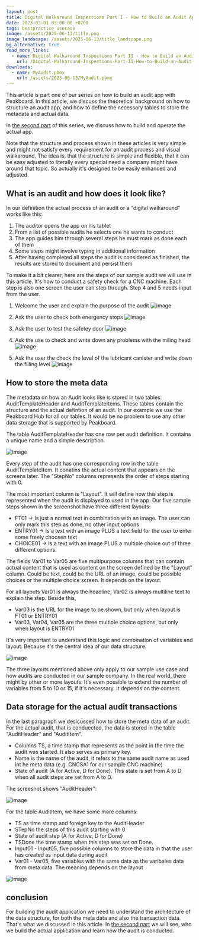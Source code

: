 ```yaml
---
layout: post
title: Digital Walkaround Inspections Part I - How to Build an Audit App
date: 2023-03-01 03:00:00 +0200
tags: bestpractice usecase
image: /assets/2025-06-13/title.png
image_landscape: /assets/2025-06-13/title_landscape.png
bg_alternative: true
read_more_links:
  - name: Digital Walkaround Inspections Part II - How to Build an Audit App
    url: /Digital-Walkaround-Inspections-Part-II-How-to-Build-an-Audit-App.html
downloads:
  - name: MyAudit.pbmx
    url: /assets/2025-06-13/MyAudit.pbmx
---
```

This article is part one of our series on how to build an audit app with Peakboard. In this article, we discuss the theoretical background on how to structure an audit app, and how to define the necessary tables to store the metadata and actual data.

In [the second part](/Digital-Walkaround-Inspections-Part-II-How-to-Build-an-Audit-App.html) of this series, we discuss how to build and operate the actual app. 

Note that the structure and process shown in these articles is very simple and might not satisfy every requirement for an audit process and visual walkaround. The idea is, that the structure is simple and flexible, that it can be easy adjusted to literally every special need a company might have around that topic. So actually it's designed to be easily enhanced and adjusted.

## What is an audit and how does it look like?

In our definition the actual process of an audit or a "digital walkaround" works like this:

1. The auditor opens the app on his tablet
2. From a list of possible audits he selects one he wants to conduct
3. The app guides him through several steps he must mark as done each of them
4. Some steps might involve typing in additional information
5. After having completed all steps the audit is considered as finished, the results are stored to document and persist them

To make it a bit clearer, here are the steps of our sample audit we will use in this article. It's how to conduct a safety check for a CNC machine. Each step is also one screen the user can step through. Step 4 and 5 needs input from the user.

1. Welcome the user and explain the purpose of the audit
![image](/assets/2025-06-13/AuditStep1.png)

2. Ask the user to check both energency stops
![image](/assets/2025-06-13/AuditStep2.png)

3. Ask the user to test the safetey door
![image](/assets/2025-06-13/AuditStep3.png)

4. Ask the use to check and write down any problems with the miling head
![image](/assets/2025-06-13/AuditStep4.png)

5. Ask the user the check the level of the lubricant canister and write down the filling level
![image](/assets/2025-06-13/AuditStep5.png)

## How to store the meta data 

The metadata on how an Audit looks like is stored in two tables: AuditTemplateHeader and AuditTemplateItems. These tables contain the structure and the actual defintion of an audit. In our example we use the Peakboard Hub for all our tables. It would be no problem to use any other data storage that is supported by Peakboard.

The table AuditTemplateHeader has one row per audit definition. It contains a unique name and a simple description.

![image](/assets/2025-06-13/010.png)

Every step of the audit has one corresponding row in the table AuditTemplateItem. It conatins the actual content that appears on the screens later. The "StepNo" columns represents the order of steps starting with 0.

The most important column is "Layout". It will define how this step is represented  when the audit is displayed to used in the app. Our five sample steps shown in the screenshot have three different layouts:

- FT01 -> Is just a normal text in combination with an image. The user can only mark this step as done, no other input options
- ENTRY01 -> Is a text with an image PLUS a text field for the user to enter some freely choosen text 
- CHOICE01 -> Is a text with an image PLUS a multiple choice out of three different options.

The fields Var01 to Var05 are five multipurpose columns that can contain actual content that is used as content on the screen defined by the "Layout" column. Could be text, could be the URL of an image, could be possible choices or the multiple choice screen. It depends on the layout.

For all layouts Var01 is always the headline, Var02 is always multiline text to explain the step. Beside this,

- Var03 is the URL for the image to be shown, but only when layout is FT01 or ENTRY01
- Var03, Var04, Var05 are the three multiple choice options, but only when layout is ENTRY01

It's very important to understand this logic and combination of variables and layout. Because it's the central idea of our data structure.

![image](/assets/2025-06-13/020.png)

The three layouts mentioned above only apply to our sample use case and how audits are conducted in our sample company. In the real world, there might by other or more layouts. It's even possible to extend the number of variables from 5 to 10 or 15, if it's necessary. It depends on the content.

## Data storage for the actual audit transactions

In the last paragraph we desicussed how to store the meta data of an audit. For the actual audit, that is conduected, the data is stored in the table "AuditHeader" and "AuditItem".

- Columns TS, a time stamp that represents as the point in the time the audit was started. It also serves as primary key.
- Name is the name of the audit, it refers to the same audit name as used int he meta data (e.g. CNCSA1 for our sample CNC machine)
- State of audit (A for Active, D for Done). This state is set from A to D when all audit steps are set from A to D.

The screeshot shows "AuditHeader": 

![image](/assets/2025-06-13/030.png)

For the table AuditItem, we have some more columns:

- TS as time stamp and foreign key to the AuditHeader
- STepNo the steps of this audit starting with 0
- State of audit step (A for Active, D for Done)
- TSDone the time stamp when this step was set on Done.
- Input01 - Input05, five possible columns to store the data in that the user has created as input data during audit
- Var01 - Var05, five variables with the same data as the varibales data from meta data. The meaning depends on the layout

![image](/assets/2025-06-13/040.png)

## conclusion

For building the audit application we need to understand the architecture of the data structure, for both the meta data and also the transaction data. That's what we discussed in this article. In [the second part](/Digital-Walkaround-Inspections-Part-II-How-to-Build-an-Audit-App.html) we will see, who we build the actual application and learn how the audit is conducted. 
